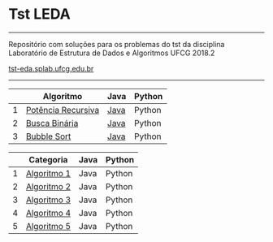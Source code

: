 # Tst LEDA

------------------------------

Repositório com soluções para os problemas do tst da disciplina  Laboratório de Estrutura de Dados e Algoritmos UFCG 2018.2

[tst-eda.splab.ufcg.edu.br](http://tst-eda.splab.ufcg.edu.br/)

------------------------------


|    | Algoritmo           | Java | Python |
| -- | ------------------- | ---- | ------ |
| 1 | [Potência Recursiva](https://github.com/Viniciuswps/tst-leda/blob/master/potenciaRecursiva/README.md) | [Java](https://github.com/Viniciuswps/tst-leda/tree/master/potenciaRecursiva) | Python|
| 2 | [Busca Binária](https://github.com/Viniciuswps/tst-leda/blob/master/buscaBinaria/README.md) | [Java](https://github.com/Viniciuswps/tst-leda/tree/master/buscaBinaria) | Python |
| 3 | [Bubble Sort](https://github.com/Viniciuswps/tst-leda/blob/master/bubbleSort/README.md) | [Java](https://github.com/Viniciuswps/tst-leda/tree/master/bubbleSort) | Python |

|    | Categoria            | Java | Python |
| -- | -------------------- | ---- | ------ |
| 1 | [Algoritmo 1]() | Java | Python |
| 2 | [Algoritmo 2]() | Java | Python |
| 3 | [Algoritmo 3]() | Java | Python |
| 4 | [Algoritmo 4]() | Java | Python |
| 5 | [Algoritmo 5]() | Java | Python |
